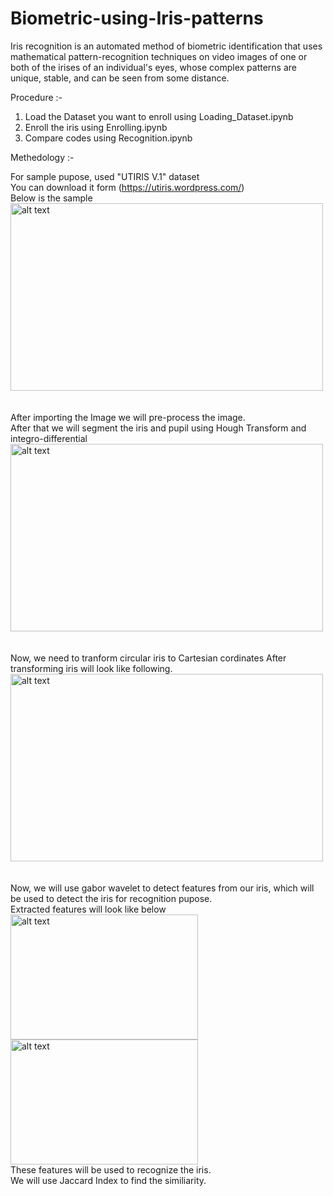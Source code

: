 # Biometric-using-Iris-patterns
Iris recognition is an automated method of biometric identification that uses mathematical pattern-recognition techniques on video images of one or both of the irises of an individual's eyes, whose complex patterns are unique, stable, and can be seen from some distance.

Procedure :-
1. Load the Dataset you want to enroll using Loading_Dataset.ipynb
2. Enroll the iris using Enrolling.ipynb
3. Compare codes using Recognition.ipynb

Methedology :-

For sample pupose, used "UTIRIS V.1" dataset <br />
You can download it form (https://utiris.wordpress.com/)<br />
Below is the sample<br />
<img src="https://github.com/gearhead0909/Biometric-using-Iris-patterns/blob/master/Results/image.jpg" alt="alt text" width="500" height="300">
<br />
<br />
<br />
After importing the Image we will pre-process the image. <br />
After that we will segment the iris and pupil using Hough Transform and integro-differential <br />
<img src="https://github.com/gearhead0909/Biometric-using-Iris-patterns/blob/master/Results/Segmented.jpg" alt="alt text" width="500" height="300">
<br />
<br />
<br />
Now, we need to tranform circular iris to Cartesian cordinates
After transforming iris will look like following.
<img src="https://github.com/gearhead0909/Biometric-using-Iris-patterns/blob/master/Results/transformed_iris.jpg" alt="alt text" width="500" height="300">
<br />
<br />
<br />
Now, we will use gabor wavelet to detect features from our iris, which will be used to detect the iris for recognition pupose.<br />
Extracted features will look like below <br />
<img src="https://github.com/gearhead0909/Biometric-using-Iris-patterns/blob/master/Results/code.png" alt="alt text" width="300" height="200">
<img src="https://github.com/gearhead0909/Biometric-using-Iris-patterns/blob/master/Results/mask.png" alt="alt text" width="300" height="200">
<br />
These features will be used to recognize the iris. <br />
We will use Jaccard Index to find the similiarity.
